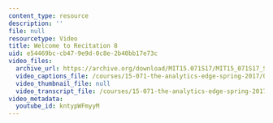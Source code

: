 ```yaml
---
content_type: resource
description: ''
file: null
resourcetype: Video
title: Welcome to Recitation 8
uid: e54469bc-cb47-9e9d-0c8e-2b40bb17e73c
video_files:
  archive_url: https://archive.org/download/MIT15.071S17/MIT15_071S17_Session_8.4.01_300k.mp4
  video_captions_file: /courses/15-071-the-analytics-edge-spring-2017/0c7c4f043e8d5bd4b05bbca55d272374_kntypWFmyyM.vtt
  video_thumbnail_file: null
  video_transcript_file: /courses/15-071-the-analytics-edge-spring-2017/ad86cbf05e26d07607797932ad65b0fd_kntypWFmyyM.pdf
video_metadata:
  youtube_id: kntypWFmyyM
---
```

